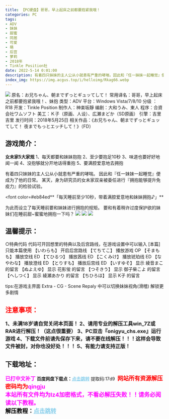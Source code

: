 ```yaml
---
title: 【PC硬盘】哥哥，早上起床之前都要抱紧我哦！
categories: PC
tags:
- ADV
- 妹妹
- 甜蜜
- 同居
- 可爱
- 萌
- 后宫
- 萝莉
- 2018年
- Tinkle Position社
date: 2022-5-14 0:01:00
description: 有着四只妹妹的主人公从小就患有严重的哮喘。因此和『任一妹妹一起睡觉』便成为了他的日常。某天，身为研究员的女未家双亲被委任进行『拥抱能够提升免疫力』的检验试验。
index_img: https://img.acgus.top/i/helloimg/Rkag66.webp
---
```

![](https://img.acgus.top/i/helloimg/Rkag66.webp)
原名：お兄ちゃん、朝までずっとギュッてして！
常用译名：哥哥，早上起床之前都要抱紧我哦！、妹抱
类型：ADV
平台：Windows Vista/7/8/10
分级	：R18
开发：Tinkle Position
制作人：神楽坂靜
编剧：大和うみ、東人
程序：合資会社ワムソフト
美工：Ｋ子（原画、人设）、広瀬まどか（SD原画）
引擎：吉里吉里
发行时间：2018年5月25日
相关作品：《お兄ちゃん、朝までずっとギュッてして！ 夜までもっとエッチして！》（FD）

## 游戏简介：
**女未家5大家规**
1、每天都要和妹妹抱抱
2、至少要抱足10秒
3、味道也要好好地闻一闻
4、没抱够就分开地话得重抱
5、要满腔爱意地去拥抱

有着四只妹妹的主人公从小就患有严重的哮喘。
因此和『任一妹妹一起睡觉』便成为了他的日常。
某天，身为研究员的女未家双亲被委任进行『拥抱能够提升免疫力』的检验试验。

<font color=#eb84ed**「每天睡前至少10秒，带着满腔爱意地和妹妹拥抱♪」**</font>

为此而设立了每天睡前要和妹妹进行拥抱的规矩。
要和有着稍许过度保护欲的妹妹们在睡前甜~蜜蜜地拥抱一下吗？
![](https://img.acgus.top/i/helloimg/RkaK3M.webp)
![](https://img.acgus.top/i/helloimg/Rka6rg.webp)
![](https://img.acgus.top/i/helloimg/RkaUMP.webp)

## **温馨提示：**
○特典代码
代码可开回想里的特典以及后宫路线，在游戏设置中可以输入
[本篇]只能本篇使用
【いわらも】 开启后宫路线
【てちてこ】 播放游戏 OP
【そまもも】 播放空线 ED
【てひるつ】 播放茜线 ED
【こくみけ】 播放琥珀线 ED
【なやわな】 播放澄线 ED
【とりすも】 播放后宫线 ED
【いすゆそ】 显示 綾音まこ 的留言
【ぬよえゆ】 显示 花影蛍 的留言
【つそきう】 显示 御子柴こよ 的留言
【へしつく】 显示 綾瀬あかり 的留言
【ちひろほ】 显示 K子 的留言

tips:在游戏主界面 Extra - CG - Scene Repaly 中可以切换妹妹视角(滑稽) 解锁更多剧情
<br>





## <font color=#FF0000 >注意事项：</font>
<font size=3><b>1、未满18岁请自觉关闭本页面！
2、请用专业的解压工具win_7Z或RAR进行解压！（这点很重要）
3、PC双击『onigyu_chs.exe』运行游戏
4、下载文件前请先保存下来，请不要在线解压！！！这样会导致文件被封，对你也没好处！！！
5、有能力请支持正版！</b></font>

## 下载地址：
<font color=#FF00FF size=3><b>已打中文补丁</b></font>
<b>百度网盘下载点：</b><a href="https://pan.baidu.com/s/1leHDoOqKtwPRxbl7xPa0fw?pwd=17d9" style="color: #87CEEB;"><b>点击跳转</b></a> 提取码:17d9
<a style="padding: 0" href="https://post.qingju.org/AD/"><img style="max-width:100%" src="https://img.acgus.top/i/2024/07/478f689b8021d8d499ab43d21acf137a.gif" alt=""></a>
<b><font color=#FF0000 size=4>网站所有资源解压密码均为</b></font><b><font color=#FF00FF size=4>qingju</font><font color=#FF0000 ></font></b><br><b><font color=#FF00FF size=4>本站所有文件均为lz4加密格式，不看必解压失败！！请务必阅读以下教程。</b></font><br><b><font color=#000 size=4>解压教程：</b><a href="https://post.qingju.org/tutorial/000/" style="color: #87CEEB;"><b>点击跳转</b></a>